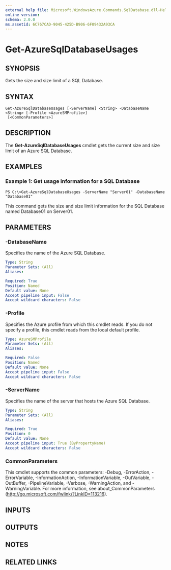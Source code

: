 ```yaml
---
external help file: Microsoft.WindowsAzure.Commands.SqlDatabase.dll-Help.xml
online version: 
schema: 2.0.0
ms.assetid: 6C767CAD-9045-425D-B906-6F09432A93CA
---
```


# Get-AzureSqlDatabaseUsages

## SYNOPSIS
Gets the size and size limit of a SQL Database.

## SYNTAX

```
Get-AzureSqlDatabaseUsages [-ServerName] <String> -DatabaseName <String> [-Profile <AzureSMProfile>]
 [<CommonParameters>]
```

## DESCRIPTION
The **Get-AzureSqlDatabaseUsages** cmdlet gets the current size and size limit of an Azure SQL Database.

## EXAMPLES

### Example 1: Get usage information for a SQL Database
```
PS C:\>Get-AzureSqlDatabaseUsages -ServerName "Server01" -DatabaseName "Database01"
```

This command gets the size and size limit information for the SQL Database named Database01 on Server01.

## PARAMETERS

### -DatabaseName
Specifies the name of the Azure SQL Database.

```yaml
Type: String
Parameter Sets: (All)
Aliases: 

Required: True
Position: Named
Default value: None
Accept pipeline input: False
Accept wildcard characters: False
```

### -Profile
Specifies the Azure profile from which this cmdlet reads.
If you do not specify a profile, this cmdlet reads from the local default profile.

```yaml
Type: AzureSMProfile
Parameter Sets: (All)
Aliases: 

Required: False
Position: Named
Default value: None
Accept pipeline input: False
Accept wildcard characters: False
```

### -ServerName
Specifies the name of the server that hosts the Azure SQL Database.

```yaml
Type: String
Parameter Sets: (All)
Aliases: 

Required: True
Position: 0
Default value: None
Accept pipeline input: True (ByPropertyName)
Accept wildcard characters: False
```

### CommonParameters
This cmdlet supports the common parameters: -Debug, -ErrorAction, -ErrorVariable, -InformationAction, -InformationVariable, -OutVariable, -OutBuffer, -PipelineVariable, -Verbose, -WarningAction, and -WarningVariable. For more information, see about_CommonParameters (http://go.microsoft.com/fwlink/?LinkID=113216).

## INPUTS

## OUTPUTS

## NOTES

## RELATED LINKS



